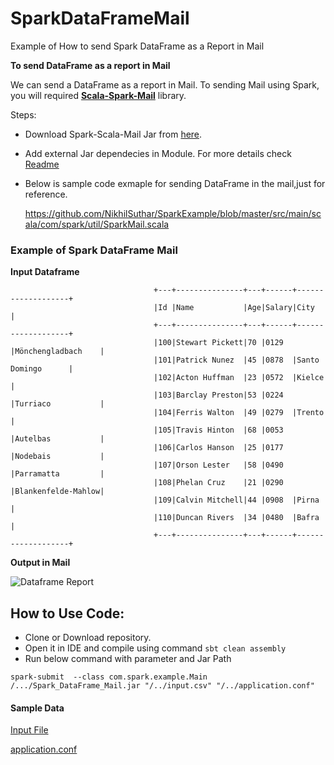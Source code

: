# SparkDataFrameMail
Example of How to send Spark DataFrame as a Report in Mail

**To send DataFrame as a report in Mail**

We can send a DataFrame as a report in Mail. To sending Mail using Spark, you will required [**Scala-Spark-Mail**](https://github.com/NikhilSuthar/Scala-Spark-Mail) library.

Steps:
*  Download Spark-Scala-Mail Jar from [here](https://github.com/NikhilSuthar/Scala-Spark-Mail/tree/master/Jar).
*  Add external Jar dependecies in Module. For more details check [Readme](https://github.com/NikhilSuthar/Scala-Spark-Mail)
*  Below is sample code exmaple for sending DataFrame in the mail,just for reference.

      https://github.com/NikhilSuthar/SparkExample/blob/master/src/main/scala/com/spark/util/SparkMail.scala
      
  <h3>Example of Spark DataFrame Mail</h3> 
  
   **Input Dataframe**
           
                                    +---+---------------+---+------+-------------------+
                                    |Id |Name           |Age|Salary|City               |
                                    +---+---------------+---+------+-------------------+
                                    |100|Stewart Pickett|70 |0129  |Mönchengladbach    |
                                    |101|Patrick Nunez  |45 |0878  |Santo Domingo      |
                                    |102|Acton Huffman  |23 |0572  |Kielce             |
                                    |103|Barclay Preston|53 |0224  |Turriaco           |
                                    |104|Ferris Walton  |49 |0279  |Trento             |
                                    |105|Travis Hinton  |68 |0053  |Autelbas           |
                                    |106|Carlos Hanson  |25 |0177  |Nodebais           |
                                    |107|Orson Lester   |58 |0490  |Parramatta         |
                                    |108|Phelan Cruz    |21 |0290  |Blankenfelde-Mahlow|
                                    |109|Calvin Mitchell|44 |0908  |Pirna              |
                                    |110|Duncan Rivers  |34 |0480  |Bafra              |
                                    +---+---------------+---+------+-------------------+
                           
   **Output in Mail**
     
   ![Dataframe Report](https://github.com/NikhilSuthar/SparkExample/blob/master/src/main/Test/output/mail.jpeg)
 


<h2>How to Use Code:</h2>

* Clone or Download repository.
* Open it in IDE and compile using command `sbt clean assembly`
* Run below command with parameter and Jar Path

`spark-submit  --class com.spark.example.Main /.../Spark_DataFrame_Mail.jar "/../input.csv" "/../application.conf"`

<h4>Sample Data</h4>

 [Input File](https://github.com/NikhilSuthar/SparkDataFrameMail/blob/master/src/main/Test/input/input.csv)
 
 [application.conf](https://github.com/NikhilSuthar/SparkDataFrameMail/blob/master/src/main/resources/application.conf)
